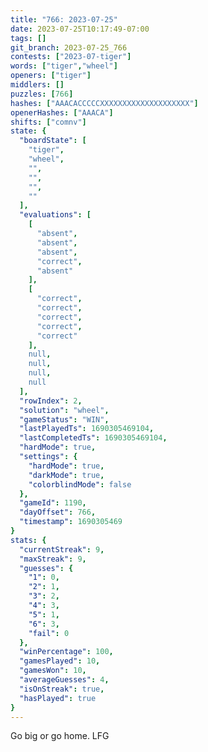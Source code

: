 ```yaml
---
title: "766: 2023-07-25"
date: 2023-07-25T10:17:49-07:00
tags: []
git_branch: 2023-07-25_766
contests: ["2023-07-tiger"]
words: ["tiger","wheel"]
openers: ["tiger"]
middlers: []
puzzles: [766]
hashes: ["AAACACCCCCXXXXXXXXXXXXXXXXXXXX"]
openerHashes: ["AAACA"]
shifts: ["comnv"]
state: {
  "boardState": [
    "tiger",
    "wheel",
    "",
    "",
    "",
    ""
  ],
  "evaluations": [
    [
      "absent",
      "absent",
      "absent",
      "correct",
      "absent"
    ],
    [
      "correct",
      "correct",
      "correct",
      "correct",
      "correct"
    ],
    null,
    null,
    null,
    null
  ],
  "rowIndex": 2,
  "solution": "wheel",
  "gameStatus": "WIN",
  "lastPlayedTs": 1690305469104,
  "lastCompletedTs": 1690305469104,
  "hardMode": true,
  "settings": {
    "hardMode": true,
    "darkMode": true,
    "colorblindMode": false
  },
  "gameId": 1190,
  "dayOffset": 766,
  "timestamp": 1690305469
}
stats: {
  "currentStreak": 9,
  "maxStreak": 9,
  "guesses": {
    "1": 0,
    "2": 1,
    "3": 2,
    "4": 3,
    "5": 1,
    "6": 3,
    "fail": 0
  },
  "winPercentage": 100,
  "gamesPlayed": 10,
  "gamesWon": 10,
  "averageGuesses": 4,
  "isOnStreak": true,
  "hasPlayed": true
}
---
```

<!-- more -->
Go big or go home. LFG
